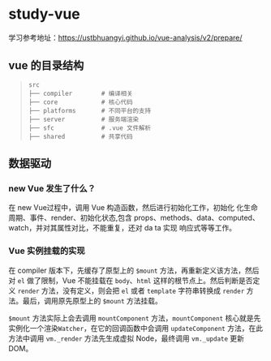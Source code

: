 # study-vue

学习参考地址：https://ustbhuangyi.github.io/vue-analysis/v2/prepare/

## vue 的目录结构

> ```text
> src
> ├── compiler        # 编译相关 
> ├── core            # 核心代码 
> ├── platforms       # 不同平台的支持
> ├── server          # 服务端渲染
> ├── sfc             # .vue 文件解析
> ├── shared          # 共享代码
> ```

## 数据驱动

### new Vue 发生了什么？

在 new Vue过程中，调用 Vue 构造函数，然后进行初始化工作，初始化 化生命周期、事件、render、初始化状态,包含 props、methods、data、computed、watch，并对其属性对比，不能重复，还对 da ta 实现 响应式等等工作。

### Vue 实例挂载的实现

在 compiler 版本下，先缓存了原型上的 `$mount` 方法，再重新定义该方法，然后对 `el` 做了限制，Vue 不能挂载在 `body`、`html` 这样的根节点上。然后判断是否定义 `render` 方法，没有定义，则会把 `el` 或者 `template` 字符串转换成 `render` 方法。最后，调用原先原型上的 `$mount` 方法挂载。

`$mount` 方法实际上会去调用 `mountComponent` 方法，`mountComponent` 核心就是先实例化一个渲染`Watcher`，在它的回调函数中会调用 `updateComponent` 方法，在此方法中调用 `vm._render` 方法先生成虚拟 Node，最终调用 `vm._update` 更新 DOM。



